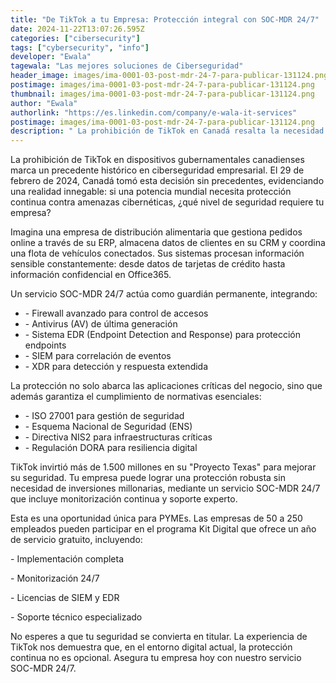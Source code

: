 ```yaml
---
title: "De TikTok a tu Empresa: Protección integral con SOC-MDR 24/7"
date: 2024-11-22T13:07:26.595Z
categories: ["cibersecurity"]
tags: ["cybersecurity", "info"]
developer: "Ewala"
tagewala: "Las mejores soluciones de Ciberseguridad"
header_image: images/ima-0001-03-post-mdr-24-7-para-publicar-131124.png
postimage: images/ima-0001-03-post-mdr-24-7-para-publicar-131124.png
thumbnail: images/ima-0001-03-post-mdr-24-7-para-publicar-131124.png
author: "Ewala"
authorlink: "https://es.linkedin.com/company/e-wala-it-services"
postimage: images/ima-0001-03-post-mdr-24-7-para-publicar-131124.png
description: " La prohibición de TikTok en Canadá resalta la necesidad de ciberseguridad continua. Protege tu empresa con SOC-MDR 24/7: monitorización, cumplimiento normativo y defensa avanzada, ahora accesible para PYMEs con el programa Kit Digital."
---
```

<!--StartFragment-->

La prohibición de TikTok en dispositivos gubernamentales canadienses marca un precedente histórico en ciberseguridad empresarial. El 29 de febrero de 2024, Canadá tomó esta decisión sin precedentes, evidenciando una realidad innegable: si una potencia mundial necesita protección continua contra amenazas cibernéticas, ¿qué nivel de seguridad requiere tu empresa?  

Imagina una empresa de distribución alimentaria que gestiona pedidos online a través de su ERP, almacena datos de clientes en su CRM y coordina una flota de vehículos conectados. Sus sistemas procesan información sensible constantemente: desde datos de tarjetas de crédito hasta información confidencial en Office365. 

Un servicio SOC-MDR 24/7 actúa como guardián permanente, integrando: 

* \- Firewall avanzado para control de accesos 
* \- Antivirus (AV) de última generación 
* \- Sistema EDR (Endpoint Detection and Response) para protección endpoints 
* \- SIEM para correlación de eventos 
* \- XDR para detección y respuesta extendida  

La protección no solo abarca las aplicaciones críticas del negocio, sino que además garantiza el cumplimiento de normativas esenciales: 

* \- ISO 27001 para gestión de seguridad 
* \- Esquema Nacional de Seguridad (ENS) 
* \- Directiva NIS2 para infraestructuras críticas 
* \- Regulación DORA para resiliencia digital 

TikTok invirtió más de 1.500 millones en su "Proyecto Texas" para mejorar su seguridad. Tu empresa puede lograr una protección robusta sin necesidad de inversiones millonarias, mediante un servicio SOC-MDR 24/7 que incluye monitorización continua y soporte experto. 

Esta es una oportunidad única para PYMEs. Las empresas de 50 a 250 empleados pueden participar en el programa Kit Digital que ofrece un año de servicio gratuito, incluyendo: 

\- Implementación completa 

\- Monitorización 24/7 

\- Licencias de SIEM y EDR 

\- Soporte técnico especializado 

No esperes a que tu seguridad se convierta en titular. La experiencia de TikTok nos demuestra que, en el entorno digital actual, la protección continua no es opcional. Asegura tu empresa hoy con nuestro servicio SOC-MDR 24/7. 

<!--EndFragment-->